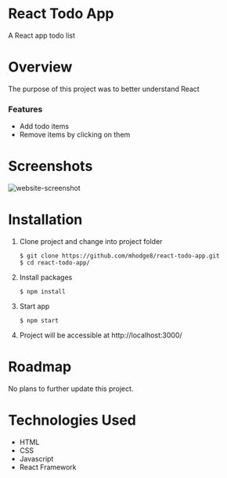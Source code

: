 # React Todo App
A React app todo list

# Overview
The purpose of this project was to better understand React
### Features
* Add todo items
* Remove items by clicking on them

# Screenshots
![website-screenshot](https://i.imgur.com/2g5OGsxl.png)


# Installation
1. Clone project and change into project folder
    ``` 
    $ git clone https://github.com/mhodge8/react-todo-app.git
    $ cd react-todo-app/
    ```
2. Install packages
    ```
    $ npm install
    ```
3. Start app
    ```
    $ npm start
    ```
4. Project will be accessible at http://localhost:3000/


# Roadmap
No plans to further update this project.


# Technologies Used
* HTML
* CSS
* Javascript
* React Framework